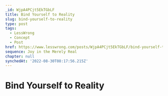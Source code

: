 ```yaml
---
_id: WjpA4PCjt5EkTGbLF
title: Bind Yourself to Reality
slug: bind-yourself-to-reality
type: post
tags:
  - LessWrong
  - Concept
  - Post
href: https://www.lesswrong.com/posts/WjpA4PCjt5EkTGbLF/bind-yourself-to-reality
sequence: Joy in the Merely Real
chapter: null
synchedAt: '2022-08-30T08:17:56.215Z'
---
```


# Bind Yourself to Reality
